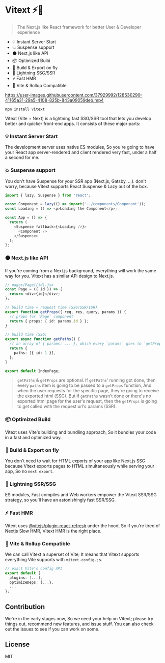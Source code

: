 # Vitext ⚡🚀

> The Next.js like React framework for better User & Developer experience

-  💡 Instant Server Start
-   💥 Suspense support
-   ⚫ Next.js like API
-  📦 Optimized Build
-   💎 Build & Export on fly
-   🚀 Lightning SSG/SSR
-  ⚡  Fast HMR
-   🔑 Vite & Rollup Compatible

https://user-images.githubusercontent.com/37929992/128530290-41165a31-29a5-4108-825b-843a09059deb.mp4
```
npm install vitext
```

Vitext (Vite + Next) is a lightning fast SSG/SSR tool that lets you develop better and quicker front-end apps. It consists of these major parts:
 
### 💡 Instant Server Start
The development server uses native ES modules, So you're going to have your React app server-rendered and client rendered very fast, under a half a second for me.

###  💥 Suspense support
You don't have Suspense for your SSR app (Next.js, Gatsby, ...). don't worry, because Vitext supports React Suspense & Lazy out of the box.  
```ts
import { lazy, Suspense } from 'react';

const Component = lazy(() => import('../components/Component'));
const Loading = () => <p>Loading the Component</p>;

const App = () => {
  return (
    <Suspense fallback={<Loading />}>
	  <Component />
    </Suspense>
  );
};
```

###   ⚫ Next.js like API
If you're coming from a Next.js background, everything will work the same way for you. Vitext has a similar API design to Next.js.
```ts
// pages/Page/[id].jsx
const Page = ({ id }) => {
  return <div>{id}</div>;
};

// build time + request time (SSG/SSR/ISR)
export function getProps({ req, res, query, params }) {
  // props for `Page` component
  return { props: { id: params.id } };
}

// build time (SSG)
export async function getPaths() {
  // an array of { params: ... }, which every `params` goes to `getProps`  
  return {
    paths: [{ id: 1 }],
  };
}

export default IndexPage;

```
> `getPaths` & `getProps` are optional. If `getPaths`' running got done, then every `paths` item is going to be passed to a `getProps` function, And when the user requests for the specific page, they're going to receive the exported html (SSG). But if `getPaths` wasn't done or there's no exported html page for the user's request, then the `getProps` is going to get called with the request url's params (SSR). 
###  📦 Optimized Build
Vitext uses Vite's building and bundling approach, So it bundles your code in a fast and optimized way.

###   💎 Build & Export on fly
You don't need to wait for HTML exports of your app like Next.js SSG because Vitext exports pages to HTML simultaneously while serving your app, So no `next export`.
 
###   🚀 Lightning SSR/SSG
ES modules, Fast compiles and Web workers empower the Vitext SSR/SSG strategy, so you'll have an astonishingly fast SSR/SSG.

###  ⚡ Fast HMR
Vitext uses [@vitejs/plugin-react-refresh](https://github.com/vitejs/vite/tree/main/packages/plugin-react-refresh) under the hood, So if you're tired of Nextjs Slow HMR, Vitext HMR is the right place.

###   🔑 Vite & Rollup Compatible
We can call Vitext a superset of Vite; It means that Vitext supports everything Vite supports with `vitext.config.js`.
```ts
// exact Vite's config API 
export default {
  plugins: [...],
  optimizeDeps: {...},
  ...
};
```

## Contribution

We're in the early stages now, So we need your help on Vitext; please try things out, recommend new features, and issue stuff. You can also check out the issues to see if you can work on some.

## License

MIT
